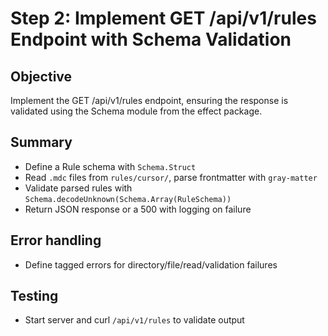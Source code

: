 # Step 2: Implement GET /api/v1/rules Endpoint with Schema Validation

## Objective
Implement the GET /api/v1/rules endpoint, ensuring the response is validated using the Schema module from the effect package.

## Summary
- Define a Rule schema with `Schema.Struct`
- Read `.mdc` files from `rules/cursor/`, parse frontmatter with `gray-matter`
- Validate parsed rules with `Schema.decodeUnknown(Schema.Array(RuleSchema))`
- Return JSON response or a 500 with logging on failure

## Error handling
- Define tagged errors for directory/file/read/validation failures

## Testing
- Start server and curl `/api/v1/rules` to validate output
